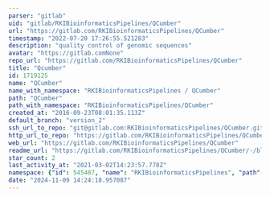 ```yaml
---
parser: "gitlab"
uid: "gitlab/RKIBioinformaticsPipelines/QCumber"
url: "https://gitlab.com/RKIBioinformaticsPipelines/QCumber"
timestamp: "2022-07-20 17:26:55.521283"
description: "quality control of genomic sequences"
avatar: "https://gitlab.comNone"
repo_url: "https://gitlab.com/RKIBioinformaticsPipelines/QCumber"
title: "Qcumber"
id: 1719125
name: "QCumber"
name_with_namespace: "RKIBioinformaticsPipelines / QCumber"
path: "QCumber"
path_with_namespace: "RKIBioinformaticsPipelines/QCumber"
created_at: "2016-09-23T08:01:35.113Z"
default_branch: "version_2"
ssh_url_to_repo: "git@gitlab.com:RKIBioinformaticsPipelines/QCumber.git"
http_url_to_repo: "https://gitlab.com/RKIBioinformaticsPipelines/QCumber.git"
web_url: "https://gitlab.com/RKIBioinformaticsPipelines/QCumber"
readme_url: "https://gitlab.com/RKIBioinformaticsPipelines/QCumber/-/blob/version_2/readme.md"
star_count: 2
last_activity_at: "2021-03-02T14:23:57.778Z"
namespace: {"id": 545407, "name": "RKIBioinformaticsPipelines", "path": "RKIBioinformaticsPipelines", "kind": "group", "full_path": "RKIBioinformaticsPipelines", "parent_id": null, "avatar_url": null, "web_url": "https://gitlab.com/groups/RKIBioinformaticsPipelines"}
date: "2024-11-09 14:24:18.957087"
---
```

